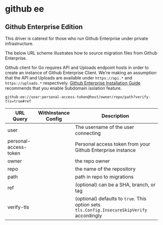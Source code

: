# github ee

## Github Enterprise Edition

This driver is catered for those who run Github Enterprise under private infrastructure.

The below URL scheme illustrates how to source migration files from Github Enterprise.

Github client for Go requires API and Uploads endpoint hosts in order to create an instance of Github Enterprise Client. We're making an assumption that the API and Uploads are available under `https://api.*` and `https://uploads.*` respectively. [Github Enterprise Installation Guide](https://help.github.com/en/enterprise/2.15/admin/installation/enabling-subdomain-isolation) recommends that you enable Subdomain isolation feature.

`github-ee://user:personal-access-token@host/owner/repo/path?verify-tls=true#ref`

| URL Query  | WithInstance Config | Description |
|------------|---------------------|-------------|
| user | | The username of the user connecting |
| personal-access-token | | Personal access token from your Github Enterprise instance |
| owner | | the repo owner |
| repo | | the name of the repository |
| path | | path in repo to migrations |
| ref | | (optional) can be a SHA, branch, or tag |
| verify-tls | | (optional) defaults to `true`. This option sets `tls.Config.InsecureSkipVerify` accordingly |

